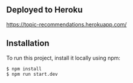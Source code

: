 ## Deployed to Heroku
https://topic-recommendations.herokuapp.com/

## Installation
To run this project, install it locally using npm:

```
$ npm install
$ npm run start.dev
```
